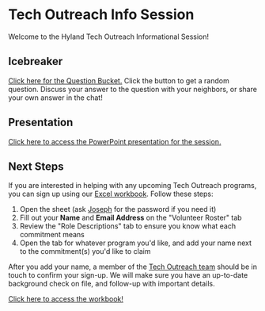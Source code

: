 # Tech Outreach Info Session
Welcome to the Hyland Tech Outreach Informational Session!

## Icebreaker
[Click here for the Question Bucket.](https://hylandtechclub.com/QuestionBucket.html) Click the button to get a random question. Discuss your answer to the question with your neighbors, or share your own answer in the chat!

## Presentation
[Click here to access the PowerPoint presentation for the session.](https://hylandsw-my.sharepoint.com/:p:/g/personal/techoutreachteam_hyland_com/EfkV67b11PFPmrb39PrNG2kBO0beClMaVHOd_JOxgG8pSg?e=zRWEKY)

## Next Steps
If you are interested in helping with any upcoming Tech Outreach programs, you can sign up using our [Excel workbook](https://hylandsw-my.sharepoint.com/:x:/g/personal/techoutreachteam_hyland_com/EZzU6UKrUrpMmdaXfdKNu_gBpLdsPvVEumN0UykTe8ygUg?e=FqjlUO&nav=MTVfe0QzNDY1QjgxLUE5RkItNDUzNi04QUJBLUQ3NUVEN0U4NUQwMn0). Follow these steps:

1. Open the sheet (ask [Joseph](mailto:joseph.maxwell@hyland.com) for the password if you need it)
1. Fill out your **Name** and **Email Address** on the "Volunteer Roster" tab
1. Review the "Role Descriptions" tab to ensure you know what each commitment means
1. Open the tab for whatever program you'd like, and add your name next to the commitment(s) you'd like to claim

After you add your name, a member of the [Tech Outreach team](mailto:techoutreach@hyland.com) should be in touch to confirm your sign-up. We will make sure you have an up-to-date background check on file, and follow-up with important details.

[Click here to access the workbook!](https://hylandsw-my.sharepoint.com/:x:/g/personal/techoutreachteam_hyland_com/EZzU6UKrUrpMmdaXfdKNu_gBpLdsPvVEumN0UykTe8ygUg?e=FqjlUO&nav=MTVfe0QzNDY1QjgxLUE5RkItNDUzNi04QUJBLUQ3NUVEN0U4NUQwMn0)
